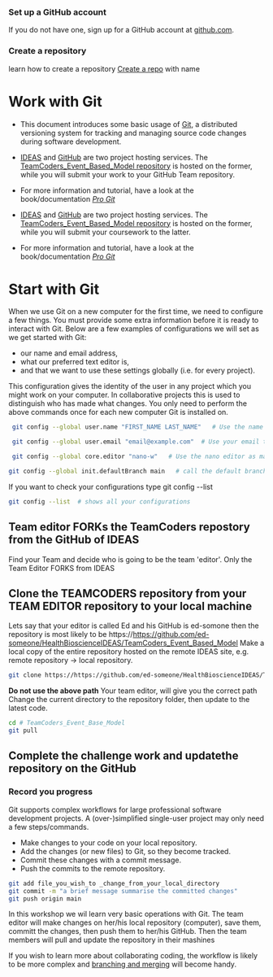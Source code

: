 ### Set up a GitHub account

If you do not have one, sign up for a GitHub account at [github.com](https://github.com/).

### Create a repository

learn how to create a repository
[Create a repo](https://docs.github.com/en/free-pro-team@latest/articles/create-a-repo) with name 

# Work with Git

- This document introduces some basic usage of [Git](https://git-scm.com/), a distributed versioning system for tracking and managing source code changes during software development.

- [IDEAS](https://github.com/HealthBioscienceIDEAS/TeamCoders_Event_Based_Model) and [GitHub](https://github.com/) are two project hosting services. The [TeamCoders_Event_Based_Model repository](https://github.com/HealthBioscienceIDEAS/TeamCoders_Event_Based_Model) is hosted on the former, while you will submit your work to your GitHub Team repository.
- For more information and tutorial, have a look at the book/documentation [*Pro Git*](https://git-scm.com/book/en/v2)

- [IDEAS](http:///) and [GitHub](https://github.com/) are two project hosting services. The [TeamCoders_Event_Based_Model repository](https://github.com/HealthBioscienceIDEAS/TeamCoders_Event_Based_Model) is hosted on the former, while you will submit your coursework to the latter.
- For more information and tutorial, have a look at the book/documentation [*Pro Git*](https://git-scm.com/book/en/v2)


# Start with Git

When we use Git on a new computer for the first time, we need to configure a few things. You must provide some extra information before it is ready to interact with Git. Below are a few examples of configurations we will set as we get started with Git:

- our name and email address,
- what our preferred text editor is,
- and that we want to use these settings globally (i.e. for every project).

This configuration gives the identity of the user in any project which you might work on your computer. In collaborative projects this is used to distinguish who has made what changes. You only need to perform the above commands once for each new computer Git is installed on.

```bash
 git config --global user.name "FIRST_NAME LAST_NAME"   # Use the name that you wish to be identified 

 git config --global user.email "email@example.com"  # Use your email that is linked with your GitHub 
 ```
```bash
 git config --global core.editor "nano-w"   # Use the nano editor as main editor- you can use others like atom as  "atom --wait" or Vim as 'vim' or VS Code as "code --wait" 
 ```
 
 ```bash
 git config --global init.defaultBranch main   # call the default branch as main to be consistent with GitHub 
 ```
 If you want to check your configurations type git config --list
  
 ```bash
 git config --list  # shows all your configurations
 ```


## Team editor FORKs the TeamCoders repostory from the  GitHub of IDEAS
Find your Team and decide who is going to be the team 'editor'. Only the Team Editor FORKS from IDEAS



## Clone the TEAMCODERS repository from your TEAM EDITOR repository to your local machine

Lets say that your editor is called Ed and his GitHub is ed-somone then the repository is most likely to be
https://https://github.com/ed-someone/HealthBioscienceIDEAS/TeamCoders_Event_Based_Model
Make a local copy of the entire repository hosted on the remote IDEAS site, e.g. remote repository -> local repository.

``` bash
git clone https://https://github.com/ed-someone/HealthBioscienceIDEAS/TeamCoders_Event_Based_Model
```
**Do not use the above path** Your team editor, will give you the correct path
Change the current directory to the repository folder, then update to the latest code.

``` bash
cd # TeamCoders_Event_Base_Model
git pull
```

## Complete the challenge work  and updatethe repository on the GitHub


### Record you progress

Git supports complex workflows for large professional software development projects. A (over-)simplified single-user project may only need a few steps/commands.

- Make changes to your code on your local repository.
- Add the changes (or new files) to Git, so they become tracked.
- Commit these changes with a commit message.
- Push the commits to the remote repository.

```bash
git add file_you_wish_to _change_from_your_local_directory
git commit -m "a brief message summarise the committed changes"
git push origin main
```

In this workshop we wil learn very basic operations with Git. The team editor will make changes on her/his local repository (computer), save them, committ the changes, then push them to her/his GitHub. Then the team members will pull and update the repository in their mashines

If you wish to learn more about collaborating coding, the workflow is likely to be more complex and [branching and merging](https://git-scm.com/book/en/v2/Git-Branching-Basic-Branching-and-Merging) will become handy.

